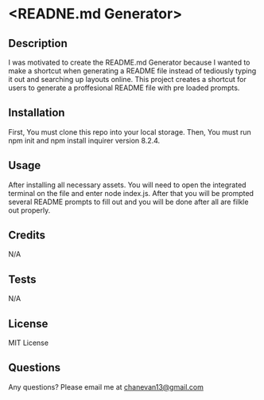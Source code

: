 # <READNE.md Generator>

## Description
I was motivated to create the README.md Generator because I wanted to make a shortcut when generating a README file instead of tediously typing it out and searching up layouts online. This project creates a shortcut for users to generate a proffesional README file with pre loaded prompts.


## Installation
First, You must clone this repo into your local storage. Then, You must run npm init and npm install inquirer version 8.2.4.


## Usage
After installing all necessary assets. You will need to open the integrated terminal on the file and enter node index.js. After that you will be prompted several README prompts to fill out and you will be done after all are filkle out properly. 


## Credits
N/A


## Tests
N/A


## License
MIT License

## Questions
Any questions? Please email me at chanevan13@gmail.com
